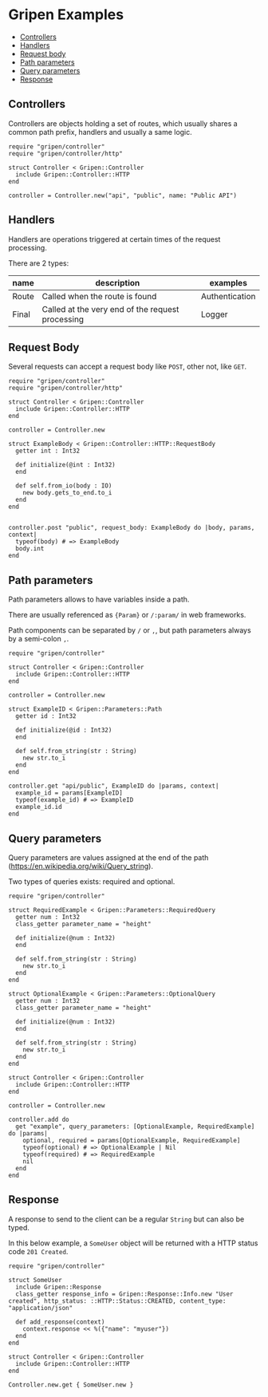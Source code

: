 # Gripen Examples

- [Controllers](#controllers)
- [Handlers](#handlers)
- [Request body](#request-body)
- [Path parameters](#path-parameters)
- [Query parameters](#query-parameters)
- [Response](#response)

## Controllers

Controllers are objects holding a set of routes, which usually shares a common path prefix, handlers and usually a same logic.

```cr
require "gripen/controller"
require "gripen/controller/http"

struct Controller < Gripen::Controller
  include Gripen::Controller::HTTP
end

controller = Controller.new("api", "public", name: "Public API")
```

## Handlers

Handlers are operations triggered at certain times of the request processing.

There are 2 types:

| name    | description                                        | examples                        |
| --------| ---------------------------------------------------| --------------------------------|
| Route   | Called when the route is found                     | Authentication                  |
| Final   | Called at the very end of the request processing   | Logger                          |

## Request Body

Several requests can accept a request body like `POST`, other not, like `GET`.

```cr
require "gripen/controller"
require "gripen/controller/http"

struct Controller < Gripen::Controller
  include Gripen::Controller::HTTP
end

controller = Controller.new

struct ExampleBody < Gripen::Controller::HTTP::RequestBody
  getter int : Int32

  def initialize(@int : Int32)
  end

  def self.from_io(body : IO)
    new body.gets_to_end.to_i
  end
end


controller.post "public", request_body: ExampleBody do |body, params, context|
  typeof(body) # => ExampleBody
  body.int
end
```

## Path parameters

Path parameters allows to have variables inside a path.

There are usually referenced as `{Param}` or `/:param/` in web frameworks.

Path components can be separated by `/` or `,`, but path parameters always by a semi-colon `,`.

```cr
require "gripen/controller"

struct Controller < Gripen::Controller
  include Gripen::Controller::HTTP
end

controller = Controller.new

struct ExampleID < Gripen::Parameters::Path
  getter id : Int32

  def initialize(@id : Int32)
  end

  def self.from_string(str : String)
    new str.to_i
  end
end

controller.get "api/public", ExampleID do |params, context|
  example_id = params[ExampleID]
  typeof(example_id) # => ExampleID 
  example_id.id
end
```

## Query parameters

Query parameters are values assigned at the end of the path (https://en.wikipedia.org/wiki/Query_string).

Two types of queries exists: required and optional.

```cr
require "gripen/controller"

struct RequiredExample < Gripen::Parameters::RequiredQuery
  getter num : Int32
  class_getter parameter_name = "height"

  def initialize(@num : Int32)
  end

  def self.from_string(str : String)
    new str.to_i
  end
end

struct OptionalExample < Gripen::Parameters::OptionalQuery
  getter num : Int32
  class_getter parameter_name = "height"

  def initialize(@num : Int32)
  end

  def self.from_string(str : String)
    new str.to_i
  end
end

struct Controller < Gripen::Controller
  include Gripen::Controller::HTTP
end

controller = Controller.new

controller.add do
  get "example", query_parameters: [OptionalExample, RequiredExample] do |params|
    optional, required = params[OptionalExample, RequiredExample]
    typeof(optional) # => OptionalExample | Nil
    typeof(required) # => RequiredExample
    nil
  end
end
```

## Response

A response to send to the client can be a regular `String` but can also be typed.

In this below example, a `SomeUser` object will be returned with a HTTP status code `201 Created`.

```cr
require "gripen/controller"

struct SomeUser
  include Gripen::Response
  class_getter response_info = Gripen::Response::Info.new "User created", http_status: ::HTTP::Status::CREATED, content_type: "application/json"

  def add_response(context)
    context.response << %({"name": "myuser"})
  end
end

struct Controller < Gripen::Controller
  include Gripen::Controller::HTTP
end

Controller.new.get { SomeUser.new }
```
